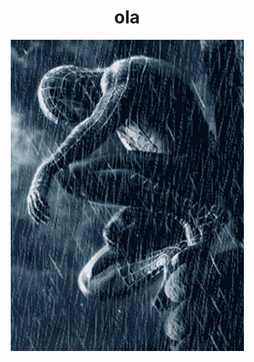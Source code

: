 <h1 style="display: flex; justify-content: center; align-items: center;">ola</h1>
<div style="display: flex; justify-content: center; align-items: center;">
  <img src="img/spiderman.gif" alt="xcss" class="responsive-img" style="margin-right: 10px; display: block; margin-left: auto; margin-right: auto;">
</div>
